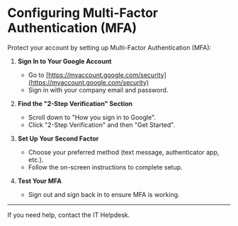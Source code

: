# Configuring Multi-Factor Authentication (MFA)

Protect your account by setting up Multi-Factor Authentication (MFA):

1. **Sign In to Your Google Account**
   - Go to [https://myaccount.google.com/security](https://myaccount.google.com/security)
   - Sign in with your company email and password.

2. **Find the "2-Step Verification" Section**
   - Scroll down to "How you sign in to Google".
   - Click "2-Step Verification" and then "Get Started".

3. **Set Up Your Second Factor**
   - Choose your preferred method (text message, authenticator app, etc.).
   - Follow the on-screen instructions to complete setup.

4. **Test Your MFA**
   - Sign out and sign back in to ensure MFA is working.

---

If you need help, contact the IT Helpdesk. 